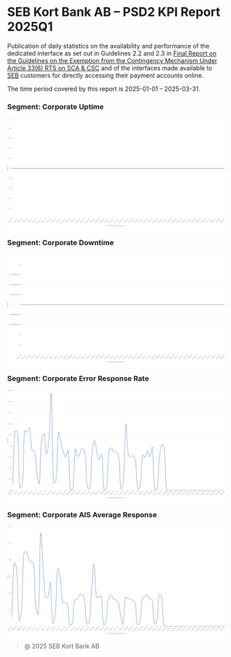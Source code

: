 # SEB Kort Bank AB – PSD2 KPI Report 2025Q1

Publication of daily statistics on the availability and performance of the dedicated interface as set out in Guidelines 2.2 and 2.3 in [Final Report on the Guidelines on the Exemption from the Contingency Mechanism Under Article 33(6) RTS on SCA & CSC](https://eba.europa.eu/sites/default/documents/files/documents/10180/2250578/4e3b9449-ecf9-4756-8006-cbbe74db6d03/Final%20Report%20on%20Guidelines%20on%20the%20exemption%20to%20the%20fall%20back.pdf?retry=1) and of the interfaces made available to [SEB](https://sebgroup.com) customers for directly accessing their payment accounts online.

The time period covered by this report is 2025-01-01 – 2025-03-31.
### Segment: Corporate Uptime   
![corporate_uptime][corporate_uptime]

### Segment: Corporate Downtime   
![corporate_downtime][corporate_downtime]

### Segment: Corporate Error Response Rate   
![corporate_error][corporate_error]

### Segment: Corporate AIS Average Response
![corporate_ais][corporate_ais]

[corporate_ais]: ./archive/2025Q1/corporate/SEB_CARD_corporate_ais.png
[corporate_downtime]: ./archive/2025Q1/corporate/SEB_CARD_corporate_downtime.png
[corporate_error]: ./archive/2025Q1/corporate/SEB_CARD_corporate_error.png
[corporate_uptime]: ./archive/2025Q1/corporate/SEB_CARD_corporate_uptime.png


> @ 2025 SEB Kort Bank AB